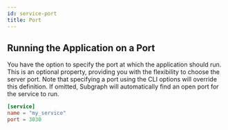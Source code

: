 ```yaml
---
id: service-port
title: Port
---
```


## Running the Application on a Port

You have the option to specify the port at which the application should run. This is an optional property, providing you with the flexibility to choose the server port. Note that specifying a port using the CLI options will override this definition. If omitted, Subgraph will automatically find an open port for the service to run.

```toml
[service]
name = "my_service"
port = 3030
```
